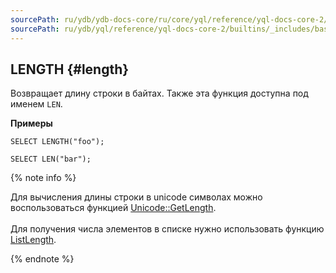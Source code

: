 ```yaml
---
sourcePath: ru/ydb/ydb-docs-core/ru/core/yql/reference/yql-docs-core-2/builtins/_includes/basic/length.md
sourcePath: ru/ydb/yql/reference/yql-docs-core-2/builtins/_includes/basic/length.md
---
```

## LENGTH {#length}

Возвращает длину строки в байтах. Также эта функция доступна под именем `LEN`.

**Примеры**
``` yql
SELECT LENGTH("foo");
```
``` yql
SELECT LEN("bar");
```

{% note info %}

Для вычисления длины строки в unicode символах можно воспользоваться функцией [Unicode::GetLength](../../../udf/list/unicode.md).<br><br>Для получения числа элементов в списке нужно использовать функцию [ListLength](../../list.md#listlength).

{% endnote %}
